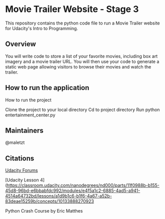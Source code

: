 # Movie Trailer Website - Stage 3

This repository contains the python code file to run a Movie Trailer website for Udacity's Intro to Programming.

## Overview

You will write code to store a list of your favorite movies, including box art imagery and a movie trailer URL. You will then use your code to generate a static web page allowing visitors to browse their movies and watch the trailer. 

## How to run the application

How to run the project

Clone the project to your local directory
Cd to project directory
Run python entertainment_center.py

## Maintainers

@maletzt

## Citations

[Udacity Forums](https://discussions.udacity.com/c/nd000-ipnd-broadcast)

[Udacity Lesson 4](https://classroom.udacity.com/nanodegrees/nd000/parts/11f0988b-b155-45d8-96bd-e6bbabfdc992/modules/e4f5a1c2-6885-4ad5-a941-4514a64732bd/lessons/a1d9b1c6-b1f6-4a67-a52b-83deae15259b/concepts/10133888270923

Python Crash Course by Eric Matthes
